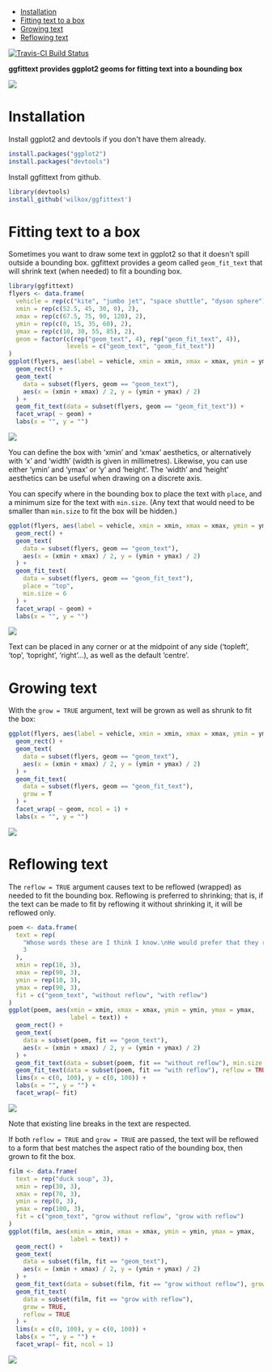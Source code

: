 
-   [Installation](#installation)
-   [Fitting text to a box](#fitting-text-to-a-box)
-   [Growing text](#growing-text)
-   [Reflowing text](#reflowing-text)

[![Travis-CI Build Status](https://travis-ci.org/wilkox/ggfittext.svg?branch=master)](https://travis-ci.org/wilkox/ggfittext)

**ggfittext provides ggplot2 geoms for fitting text into a bounding box**

![](README-hero-1.png)

Installation
============

Install ggplot2 and devtools if you don't have them already.

``` r
install.packages("ggplot2")
install.packages("devtools")
```

Install ggfittext from github.

``` r
library(devtools)
install_github('wilkox/ggfittext')
```

Fitting text to a box
=====================

Sometimes you want to draw some text in ggplot2 so that it doesn't spill outside a bounding box. ggfittext provides a geom called `geom_fit_text` that will shrink text (when needed) to fit a bounding box.

``` r
library(ggfittext)
flyers <- data.frame(
  vehicle = rep(c("kite", "jumbo jet", "space shuttle", "dyson sphere"), 2),
  xmin = rep(c(52.5, 45, 30, 0), 2),
  xmax = rep(c(67.5, 75, 90, 120), 2),
  ymin = rep(c(0, 15, 35, 60), 2),
  ymax = rep(c(10, 30, 55, 85), 2),
  geom = factor(c(rep("geom_text", 4), rep("geom_fit_text", 4)),
                levels = c("geom_text", "geom_fit_text"))
)
ggplot(flyers, aes(label = vehicle, xmin = xmin, xmax = xmax, ymin = ymin, ymax = ymax)) +
  geom_rect() +
  geom_text(
    data = subset(flyers, geom == "geom_text"),
    aes(x = (xmin + xmax) / 2, y = (ymin + ymax) / 2)
  ) +
  geom_fit_text(data = subset(flyers, geom == "geom_fit_text")) +
  facet_wrap( ~ geom) +
  labs(x = "", y = "")
```

![](README-doesnt_fit-1.png)

You can define the box with ‘xmin’ and ‘xmax’ aesthetics, or alternatively with ‘x’ and ‘width’ (width is given in millimetres). Likewise, you can use either ‘ymin’ and ‘ymax’ or ‘y’ and ‘height’. The ‘width’ and ‘height’ aesthetics can be useful when drawing on a discrete axis.

You can specify where in the bounding box to place the text with `place`, and a minimum size for the text with `min.size`. (Any text that would need to be smaller than `min.size` to fit the box will be hidden.)

``` r
ggplot(flyers, aes(label = vehicle, xmin = xmin, xmax = xmax, ymin = ymin, ymax = ymax)) +
  geom_rect() +
  geom_text(
    data = subset(flyers, geom == "geom_text"),
    aes(x = (xmin + xmax) / 2, y = (ymin + ymax) / 2)
  ) +
  geom_fit_text(
    data = subset(flyers, geom == "geom_fit_text"),
    place = "top",
    min.size = 6
  ) +
  facet_wrap( ~ geom) +
  labs(x = "", y = "")
```

![](README-geom_fit_text_2-1.png)

Text can be placed in any corner or at the midpoint of any side (‘topleft’, ‘top’, ‘topright’, ‘right’…), as well as the default ‘centre’.

Growing text
============

With the `grow = TRUE` argument, text will be grown as well as shrunk to fit the box:

``` r
ggplot(flyers, aes(label = vehicle, xmin = xmin, xmax = xmax, ymin = ymin, ymax = ymax)) +
  geom_rect() +
  geom_text(
    data = subset(flyers, geom == "geom_text"),
    aes(x = (xmin + xmax) / 2, y = (ymin + ymax) / 2)
  ) +
  geom_fit_text(
    data = subset(flyers, geom == "geom_fit_text"),
    grow = T
  ) +
  facet_wrap( ~ geom, ncol = 1) +
  labs(x = "", y = "")
```

![](README-geom_fit_text_3-1.png)

Reflowing text
==============

The `reflow = TRUE` argument causes text to be reflowed (wrapped) as needed to fit the bounding box. Reflowing is preferred to shrinking; that is, if the text can be made to fit by reflowing it without shrinking it, it will be reflowed only.

``` r
poem <- data.frame(
  text = rep(
    "Whose words these are I think I know.\nHe would prefer that they reflow",
    3
  ),
  xmin = rep(10, 3),
  xmax = rep(90, 3),
  ymin = rep(10, 3),
  ymax = rep(90, 3),
  fit = c("geom_text", "without reflow", "with reflow")
)
ggplot(poem, aes(xmin = xmin, xmax = xmax, ymin = ymin, ymax = ymax,
                 label = text)) +
  geom_rect() +
  geom_text(
    data = subset(poem, fit == "geom_text"),
    aes(x = (xmin + xmax) / 2, y = (ymin + ymax) / 2)
  ) +
  geom_fit_text(data = subset(poem, fit == "without reflow"), min.size = 0) +
  geom_fit_text(data = subset(poem, fit == "with reflow"), reflow = TRUE, min.size = 0) +
  lims(x = c(0, 100), y = c(0, 100)) +
  labs(x = "", y = "") +
  facet_wrap(~ fit)
```

![](README-reflow-1.png)

Note that existing line breaks in the text are respected.

If both `reflow = TRUE` and `grow = TRUE` are passed, the text will be reflowed to a form that best matches the aspect ratio of the bounding box, then grown to fit the box.

``` r
film <- data.frame(
  text = rep("duck soup", 3),
  xmin = rep(30, 3),
  xmax = rep(70, 3),
  ymin = rep(0, 3),
  ymax = rep(100, 3),
  fit = c("geom_text", "grow without reflow", "grow with reflow")
)
ggplot(film, aes(xmin = xmin, xmax = xmax, ymin = ymin, ymax = ymax,
                 label = text)) +
  geom_rect() +
  geom_text(
    data = subset(film, fit == "geom_text"),
    aes(x = (xmin + xmax) / 2, y = (ymin + ymax) / 2)
  ) +
  geom_fit_text(data = subset(film, fit == "grow without reflow"), grow = TRUE) +
  geom_fit_text(
    data = subset(film, fit == "grow with reflow"),
    grow = TRUE,
    reflow = TRUE
  ) +
  lims(x = c(0, 100), y = c(0, 100)) +
  labs(x = "", y = "") +
  facet_wrap(~ fit, ncol = 1)
```

![](README-reflow_and_grow-1.png)
